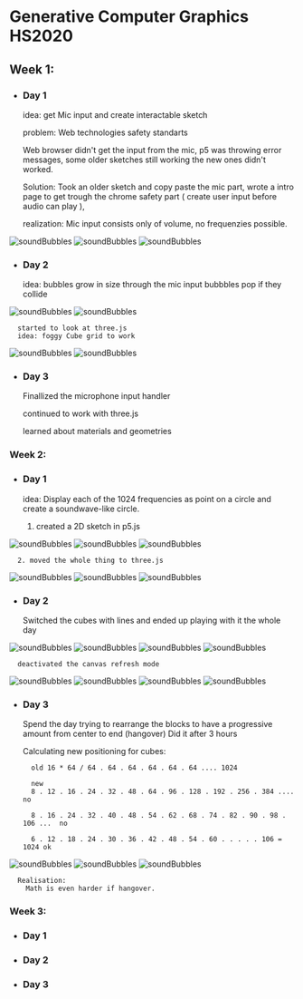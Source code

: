<h1>Generative Computer Graphics HS2020</h1>

## Week 1:
  - ### Day 1
  
  
      idea: 
      get Mic input and create interactable sketch

      problem: 
      Web technologies safety standarts

      Web browser didn't get the input from the mic, p5 was throwing error messages, some older sketches still working the new ones didn't worked.

      Solution:
      Took an older sketch and copy paste the mic part, 
      wrote a intro page to get trough the chrome safety part
      ( create user input before audio can play ), 

      realization:
      Mic input consists only of volume, no frequenzies possible.



![soundBubbles](https://github.com/twistedPan/genCom/blob/master/pictures/week1.1%20randomBubbles%20(1).png?raw=true)
![soundBubbles](https://github.com/twistedPan/genCom/blob/master/pictures/week1.1%20randomBubbles%20(2).png?raw=true)
![soundBubbles](https://github.com/twistedPan/genCom/blob/master/pictures/week1.1%20randomBubbles%20(3).png?raw=true)







  - ### Day 2
  
  
      idea:
      bubbles grow in size through the mic input
      bubbbles pop if they collide


![soundBubbles](https://github.com/twistedPan/genCom/blob/master/pictures/week1.2%20poppingBubbles%20(1).png?raw=true)
![soundBubbles](https://github.com/twistedPan/genCom/blob/master/pictures/week1.2%20poppingBubbles%20(2).png?raw=true)



      started to look at three.js
      idea: foggy Cube grid to work  

  

![soundBubbles](https://github.com/twistedPan/genCom/blob/master/pictures/week1.3%20startWithThreejs%20(1).png?raw=true)
![soundBubbles](https://github.com/twistedPan/genCom/blob/master/pictures/week1.3%20startWithThreejs%20(2).png?raw=true)







  - ### Day 3
  
      Finallized the microphone input handler

      continued to work with three.js

      learned about materials and geometries














### Week 2:



  - ### Day 1


      idea: Display each of the 1024 frequencies as point on a circle and create a soundwave-like circle.


      1. created a 2D sketch in p5.js 

    
![soundBubbles](https://github.com/twistedPan/genCom/blob/master/pictures/Week2.1%20prototype2D%20(1).png?raw=true)
![soundBubbles](https://github.com/twistedPan/genCom/blob/master/pictures/Week2.1%20prototype2D%20(3).png?raw=true)
![soundBubbles](https://github.com/twistedPan/genCom/blob/master/pictures/Week2.1%20prototype2D%20(2).png?raw=true)



      2. moved the whole thing to three.js


![soundBubbles](https://github.com/twistedPan/genCom/blob/master/pictures/Week2.2%20protoMovedToThreejs%20(1).png?raw=true)
![soundBubbles](https://github.com/twistedPan/genCom/blob/master/pictures/Week2.2%20protoMovedToThreejs%20(2).png?raw=true)
![soundBubbles](https://github.com/twistedPan/genCom/blob/master/pictures/Week2.2%20protoMovedToThreejs%20(3).png?raw=true)






  
  - ### Day 2


      Switched the cubes with lines and ended up playing with it the whole day
    
    
![soundBubbles](https://github.com/twistedPan/genCom/blob/master/pictures/Week2.3%20linesNoCubes%20(1).png?raw=true)
![soundBubbles](https://github.com/twistedPan/genCom/blob/master/pictures/Week2.3%20linesNoCubes%20(3).png?raw=true)
![soundBubbles](https://github.com/twistedPan/genCom/blob/master/pictures/Week2.3%20linesNoCubes%20(4).png?raw=true)
![soundBubbles](https://github.com/twistedPan/genCom/blob/master/pictures/Week2.3%20linesNoCubes%20(1).gif?raw=true)



      deactivated the canvas refresh mode 


![soundBubbles](https://github.com/twistedPan/genCom/blob/master/pictures/Week2.4%20noCanRefresh%20(2).png?raw=true)
![soundBubbles](https://github.com/twistedPan/genCom/blob/master/pictures/Week2.4%20noCanRefresh%20(3).png?raw=true)
![soundBubbles](https://github.com/twistedPan/genCom/blob/master/pictures/Week2.4%20noCanRefresh%20(4).png?raw=true)
![soundBubbles](https://github.com/twistedPan/genCom/blob/master/pictures/Week2.4%20noCanRefresh%20(1).gif?raw=true)


  
  - ### Day 3


      Spend the day trying to rearrange the blocks to have a progressive amount from center to end (hangover)
      Did it after 3 hours

      Calculating new positioning for cubes:

          old 16 * 64 / 64 . 64 . 64 . 64 . 64 . 64 .... 1024

          new
          8 . 12 . 16 . 24 . 32 . 48 . 64 . 96 . 128 . 192 . 256 . 384 ....	no

          8 . 16 . 24 . 32 . 40 . 48 . 54 . 62 . 68 . 74 . 82 . 90 . 98 . 106 ...  no

          6 . 12 . 18 . 24 . 30 . 36 . 42 . 48 . 54 . 60 . . . . . 106 = 1024 ok
    
    
![soundBubbles](https://github.com/twistedPan/genCom/blob/master/pictures/Week2.5%20sortedSectors%20(1).png?raw=true)
![soundBubbles](https://github.com/twistedPan/genCom/blob/master/pictures/Week2.5%20sortedSectors%20(2).png?raw=true)
![soundBubbles](https://github.com/twistedPan/genCom/blob/master/pictures/Week2.5%20sortedSectors%20(3).png?raw=true)


      Realisation:
        Math is even harder if hangover.



### Week 3:



  - ### Day 1






  - ### Day 2







  - ### Day 3








